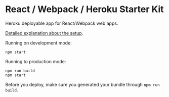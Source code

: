 # React / Webpack / Heroku Starter Kit 

Heroku deployable app for React/Webpack web apps.

[Detailed explanation about the setup](http://ditrospecta.com/javascript/react/es6/webpack/heroku/2015/08/08/deploying-react-webpack-heroku.html).

Running on development mode:
```
npm start
```

Running to production mode:
```
npm run build
npm start
```

Before you deploy, make sure you generated your bundle through `npm run build`.
